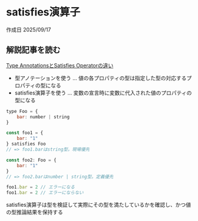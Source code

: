 # satisfies演算子

作成日 2025/09/17

## 解説記事を読む

[Type AnnotationsとSatisfies Operatorの違い](https://japanese-document.github.io/tips/2023/typescript-type-annotation-and-satisfies.html)

- 型アノテーションを使う ... 値の各プロパティの型は指定した型の対応するプロパティの型になる
- satisfies演算子を使う ... 変数の宣言時に変数に代入された値のプロパティの型になる

```javascript
type Foo = {
    bar: number | string
}

const foo1 = {
    bar: "1"
} satisfies Foo
// => foo1.barはstring型。現場優先

const foo2: Foo = {
    bar: "1"
}
// => foo2.barはnumber | string型。定義優先

foo1.bar = 2 // エラーになる
foo1.bar = 2 // エラーにならない
```

satisfies演算子は型を検証して実際にその型を満たしているかを確認し、かつ値の型推論結果を保持する
